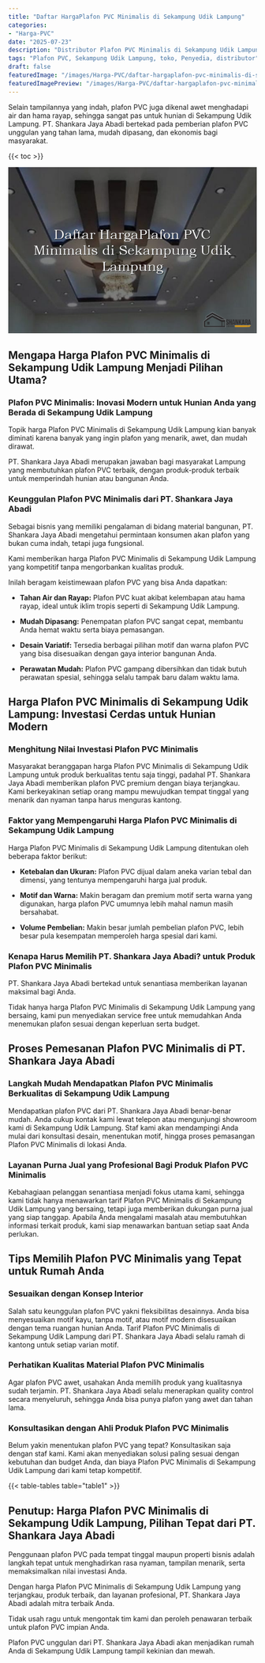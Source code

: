 ```yaml
---
title: "Daftar HargaPlafon PVC Minimalis di Sekampung Udik Lampung"
categories:
- "Harga-PVC"
date: "2025-07-23"
description: "Distributor Plafon PVC Minimalis di Sekampung Udik Lampung bagi rumah, kantor, serta toko. Panel terbaik, pilihan motif, pilihan warna menarik, beserta servis penempatan dikerjakan oleh tenaga ahli ahli serta kepastian resmi!|Jasa penjualan Plafon PVC Minimalis di Sekampung Udik Lampung bagi keperluan rumah, kantor, maupun toko, dengan produk unggulan dan pemasangan oleh tim berpengalaman dan jaminan resmi.|Solusi Plafon PVC Minimalis di Sekampung Udik Lampung yang terpercaya untuk hunian, kantor, serta toko, bersama material berkualitas dan instalasi dikerjakan oleh tim profesional serta garansi resmi.|Penyediaan Plafon PVC Minimalis di Sekampung Udik Lampung bagi rumah, office, serta gerai, dengan produk unggulan dan instalasi ditangani oleh tenaga ahli ahli, lengkap dengan kepastian resmi.}"
tags: "Plafon PVC, Sekampung Udik Lampung, toko, Penyedia, distributor"
draft: false
featuredImage: "/images/Harga-PVC/daftar-hargaplafon-pvc-minimalis-di-sekampung-udik-lampung.png"
featuredImagePreview: "/images/Harga-PVC/daftar-hargaplafon-pvc-minimalis-di-sekampung-udik-lampung.png"
---
```


Selain tampilannya yang indah, plafon PVC juga dikenal awet menghadapi air dan hama rayap, sehingga sangat pas untuk hunian di Sekampung Udik Lampung. PT. Shankara Jaya Abadi bertekad pada pemberian plafon PVC unggulan yang tahan lama, mudah dipasang, dan ekonomis bagi masyarakat.

{{< toc >}}

![Daftar HargaPlafon PVC Minimalis di Sekampung Udik Lampung](/images/Harga-PVC/Daftar-HargaPlafon-PVC-Minimalis-di-Sekampung-Udik-Lampung.png)

## Mengapa Harga Plafon PVC Minimalis di Sekampung Udik Lampung Menjadi Pilihan Utama?

### Plafon PVC Minimalis: Inovasi Modern untuk Hunian Anda yang Berada di Sekampung Udik Lampung

Topik harga Plafon PVC Minimalis di Sekampung Udik Lampung kian banyak diminati karena banyak yang ingin plafon yang menarik, awet, dan mudah dirawat.

PT. Shankara Jaya Abadi merupakan jawaban bagi masyarakat Lampung yang membutuhkan plafon PVC terbaik, dengan produk-produk terbaik untuk memperindah hunian atau bangunan Anda.

### Keunggulan Plafon PVC Minimalis dari PT. Shankara Jaya Abadi

Sebagai bisnis yang memiliki pengalaman di bidang material bangunan, PT. Shankara Jaya Abadi mengetahui permintaan konsumen akan plafon yang bukan cuma indah, tetapi juga fungsional.

Kami memberikan harga Plafon PVC Minimalis di Sekampung Udik Lampung yang kompetitif tanpa mengorbankan kualitas produk.

Inilah beragam keistimewaan plafon PVC yang bisa Anda dapatkan:

- **Tahan Air dan Rayap:** Plafon PVC kuat akibat kelembapan atau hama rayap, ideal untuk iklim tropis seperti di Sekampung Udik Lampung.

- **Mudah Dipasang:** Penempatan plafon PVC sangat cepat, membantu Anda hemat waktu serta biaya pemasangan.

- **Desain Variatif:** Tersedia berbagai pilihan motif dan warna plafon PVC yang bisa disesuaikan dengan gaya interior bangunan Anda.

- **Perawatan Mudah:** Plafon PVC gampang dibersihkan dan tidak butuh perawatan spesial, sehingga selalu tampak baru dalam waktu lama.

## Harga Plafon PVC Minimalis di Sekampung Udik Lampung: Investasi Cerdas untuk Hunian Modern

### Menghitung Nilai Investasi Plafon PVC Minimalis

Masyarakat beranggapan harga Plafon PVC Minimalis di Sekampung Udik Lampung untuk produk berkualitas tentu saja tinggi, padahal PT. Shankara Jaya Abadi memberikan plafon PVC premium dengan biaya terjangkau. Kami berkeyakinan setiap orang mampu mewujudkan tempat tinggal yang menarik dan nyaman tanpa harus menguras kantong.

### Faktor yang Mempengaruhi Harga Plafon PVC Minimalis di Sekampung Udik Lampung

Harga Plafon PVC Minimalis di Sekampung Udik Lampung ditentukan oleh beberapa faktor berikut:

- **Ketebalan dan Ukuran:** Plafon PVC dijual dalam aneka varian tebal dan dimensi, yang tentunya mempengaruhi harga jual produk.

- **Motif dan Warna:** Makin beragam dan premium motif serta warna yang digunakan, harga plafon PVC umumnya lebih mahal namun masih bersahabat.

- **Volume Pembelian:** Makin besar jumlah pembelian plafon PVC, lebih besar pula kesempatan memperoleh harga spesial dari kami.

### Kenapa Harus Memilih PT. Shankara Jaya Abadi? untuk Produk Plafon PVC Minimalis

PT. Shankara Jaya Abadi bertekad untuk senantiasa memberikan layanan maksimal bagi Anda.

Tidak hanya harga Plafon PVC Minimalis di Sekampung Udik Lampung yang bersaing, kami pun menyediakan service free untuk memudahkan Anda menemukan plafon sesuai dengan keperluan serta budget.

## Proses Pemesanan Plafon PVC Minimalis di PT. Shankara Jaya Abadi

### Langkah Mudah Mendapatkan Plafon PVC Minimalis Berkualitas di Sekampung Udik Lampung

Mendapatkan plafon PVC dari PT. Shankara Jaya Abadi benar-benar mudah. Anda cukup kontak kami lewat telepon atau mengunjungi showroom kami di Sekampung Udik Lampung. Staf kami akan mendampingi Anda mulai dari konsultasi desain, menentukan motif, hingga proses pemasangan Plafon PVC Minimalis di lokasi Anda.

### Layanan Purna Jual yang Profesional Bagi Produk Plafon PVC Minimalis

Kebahagiaan pelanggan senantiasa menjadi fokus utama kami, sehingga kami tidak hanya menawarkan tarif Plafon PVC Minimalis di Sekampung Udik Lampung yang bersaing, tetapi juga memberikan dukungan purna jual yang siap tanggap. Apabila Anda mengalami masalah atau membutuhkan informasi terkait produk, kami siap menawarkan bantuan setiap saat Anda perlukan.

## Tips Memilih Plafon PVC Minimalis yang Tepat untuk Rumah Anda

### Sesuaikan dengan Konsep Interior

Salah satu keunggulan plafon PVC yakni fleksibilitas desainnya. Anda bisa menyesuaikan motif kayu, tanpa motif, atau motif modern disesuaikan dengan tema ruangan hunian Anda. Tarif Plafon PVC Minimalis di Sekampung Udik Lampung dari PT. Shankara Jaya Abadi selalu ramah di kantong untuk setiap varian motif.

### Perhatikan Kualitas Material Plafon PVC Minimalis

Agar plafon PVC awet, usahakan Anda memilih produk yang kualitasnya sudah terjamin. PT. Shankara Jaya Abadi selalu menerapkan quality control secara menyeluruh, sehingga Anda bisa punya plafon yang awet dan tahan lama.

### Konsultasikan dengan Ahli Produk Plafon PVC Minimalis

Belum yakin menentukan plafon PVC yang tepat? Konsultasikan saja dengan staf kami. Kami akan menyediakan solusi paling sesuai dengan kebutuhan dan budget Anda, dan biaya Plafon PVC Minimalis di Sekampung Udik Lampung dari kami tetap kompetitif.

{{< table-tables table="table1" >}}

## Penutup: Harga Plafon PVC Minimalis di Sekampung Udik Lampung, Pilihan Tepat dari PT. Shankara Jaya Abadi

Penggunaan plafon PVC pada tempat tinggal maupun properti bisnis adalah langkah tepat untuk menghadirkan rasa nyaman, tampilan menarik, serta memaksimalkan nilai investasi Anda.

Dengan harga Plafon PVC Minimalis di Sekampung Udik Lampung yang terjangkau, produk terbaik, dan layanan profesional, PT. Shankara Jaya Abadi adalah mitra terbaik Anda.

Tidak usah ragu untuk mengontak tim kami dan peroleh penawaran terbaik untuk plafon PVC impian Anda.

Plafon PVC unggulan dari PT. Shankara Jaya Abadi akan menjadikan rumah Anda di Sekampung Udik Lampung tampil kekinian dan mewah.
